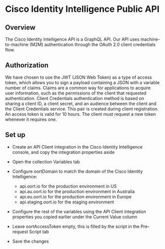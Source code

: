# Cisco Identity Intelligence Public API

## Overview
The Cisco Identity Intelligence API is a GraphQL API. Our API uses machine-to-machine (M2M) authentication through the OAuth 2.0 client credentials flow.

## Authorization
We have chosen to use the JWT (JSON Web Token) as a type of access token, which allows you to sign a payload containing a JSON with a variable number of claims. Claims are a common way for applications to acquire user information, such as the permissions of the client that requested authentication. Client Credentials authentication method is based on sharing a client ID, a client secret, and an audience between the client and the Client Credentials service. This pair is created during client registration.
An access token is valid for 10 hours. The client must request a new token whenever it requires one.

## Set up
* Create an API Client integration in the Cisco Identity Intelligence console, and copy the integration properties aside
* Open the collection Variables tab
* Configure oortDomain to match the domain of the Cisco Identity Intelligence:
  * api.oort.io for the production environment in US
  * api.au.oort.io for the production environment in Australia
  * api.eu.oort.io for the production environment in Europe
  * api.staging.oort.io for the staging environment

* Configure the rest of the variables using the API Client integration properties you copied earlier under the Current Value column
* Leave oortAccessToken empty, this is filled by the script in the Pre-request Script tab
* Save the changes

